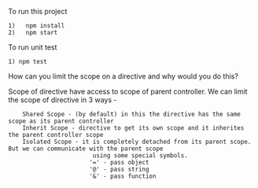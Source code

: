 To run this project

    1)   npm install
    2)   npm start

To run unit test

    1) npm test


How can you limit the scope on a directive and why would you do this?

Scope of directive have access to scope of parent controller. We can limit the scope of directive in 3 ways -

        Shared Scope - (by default) in this the directive has the same scope as its parent controller
        Inherit Scope - directive to get its own scope and it inherites the parent controller scope
        Isolated Scope - it is completely detached from its parent scope. But we can communicate with the parent scope
                            using some special symbols.
                           '=' - pass object
                           '@' - pass string
                           '&' - pass function